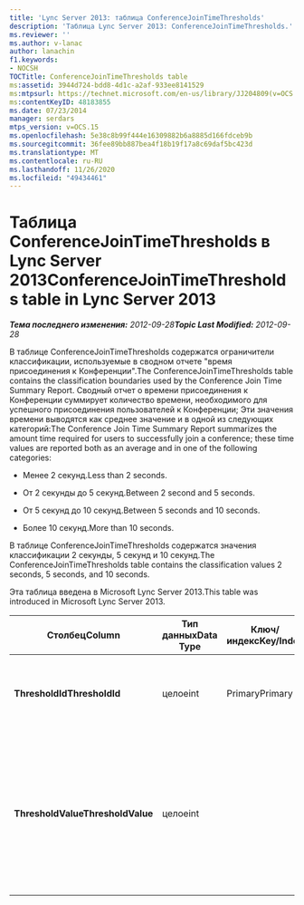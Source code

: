 ```yaml
---
title: 'Lync Server 2013: таблица ConferenceJoinTimeThresholds'
description: 'Таблица Lync Server 2013: ConferenceJoinTimeThresholds.'
ms.reviewer: ''
ms.author: v-lanac
author: lanachin
f1.keywords:
- NOCSH
TOCTitle: ConferenceJoinTimeThresholds table
ms:assetid: 3944d724-bdd8-4d1c-a2af-933ee8141529
ms:mtpsurl: https://technet.microsoft.com/en-us/library/JJ204809(v=OCS.15)
ms:contentKeyID: 48183855
ms.date: 07/23/2014
manager: serdars
mtps_version: v=OCS.15
ms.openlocfilehash: 5e38c8b99f444e16309882b6a8885d166fdceb9b
ms.sourcegitcommit: 36fee89bb887bea4f18b19f17a8c69daf5bc423d
ms.translationtype: MT
ms.contentlocale: ru-RU
ms.lasthandoff: 11/26/2020
ms.locfileid: "49434461"
---
```

# <a name="conferencejointimethresholds-table-in-lync-server-2013"></a><span data-ttu-id="f22d3-103">Таблица ConferenceJoinTimeThresholds в Lync Server 2013</span><span class="sxs-lookup"><span data-stu-id="f22d3-103">ConferenceJoinTimeThresholds table in Lync Server 2013</span></span>

<div data-xmlns="http://www.w3.org/1999/xhtml">

<div class="topic" data-xmlns="http://www.w3.org/1999/xhtml" data-msxsl="urn:schemas-microsoft-com:xslt" data-cs="https://msdn.microsoft.com/">

<div data-asp="https://msdn2.microsoft.com/asp">



</div>

<div id="mainSection">

<div id="mainBody"><span data-ttu-id="f22d3-104">

<span> </span></span><span class="sxs-lookup"><span data-stu-id="f22d3-104">

<span> </span></span></span>

<span data-ttu-id="f22d3-105">_**Тема последнего изменения:** 2012-09-28_</span><span class="sxs-lookup"><span data-stu-id="f22d3-105">_**Topic Last Modified:** 2012-09-28_</span></span>

<span data-ttu-id="f22d3-106">В таблице ConferenceJoinTimeThresholds содержатся ограничители классификации, используемые в сводном отчете "время присоединения к Конференции".</span><span class="sxs-lookup"><span data-stu-id="f22d3-106">The ConferenceJoinTimeThresholds table contains the classification boundaries used by the Conference Join Time Summary Report.</span></span> <span data-ttu-id="f22d3-107">Сводный отчет о времени присоединения к Конференции суммирует количество времени, необходимого для успешного присоединения пользователей к Конференции; Эти значения времени выводятся как среднее значение и в одной из следующих категорий:</span><span class="sxs-lookup"><span data-stu-id="f22d3-107">The Conference Join Time Summary Report summarizes the amount time required for users to successfully join a conference; these time values are reported both as an average and in one of the following categories:</span></span>

  - <span data-ttu-id="f22d3-108">Менее 2 секунд.</span><span class="sxs-lookup"><span data-stu-id="f22d3-108">Less than 2 seconds.</span></span>

  - <span data-ttu-id="f22d3-109">От 2 секунды до 5 секунд.</span><span class="sxs-lookup"><span data-stu-id="f22d3-109">Between 2 second and 5 seconds.</span></span>

  - <span data-ttu-id="f22d3-110">От 5 секунд до 10 секунд.</span><span class="sxs-lookup"><span data-stu-id="f22d3-110">Between 5 seconds and 10 seconds.</span></span>

  - <span data-ttu-id="f22d3-111">Более 10 секунд.</span><span class="sxs-lookup"><span data-stu-id="f22d3-111">More than 10 seconds.</span></span>

<span data-ttu-id="f22d3-112">В таблице ConferenceJoinTimeThresholds содержатся значения классификации 2 секунды, 5 секунд и 10 секунд.</span><span class="sxs-lookup"><span data-stu-id="f22d3-112">The ConferenceJoinTimeThresholds table contains the classification values 2 seconds, 5 seconds, and 10 seconds.</span></span>

<span data-ttu-id="f22d3-113">Эта таблица введена в Microsoft Lync Server 2013.</span><span class="sxs-lookup"><span data-stu-id="f22d3-113">This table was introduced in Microsoft Lync Server 2013.</span></span>


<table>
<colgroup>
<col style="width: 25%" />
<col style="width: 25%" />
<col style="width: 25%" />
<col style="width: 25%" />
</colgroup>
<thead>
<tr class="header">
<th><span data-ttu-id="f22d3-114">Столбец</span><span class="sxs-lookup"><span data-stu-id="f22d3-114">Column</span></span></th>
<th><span data-ttu-id="f22d3-115">Тип данных</span><span class="sxs-lookup"><span data-stu-id="f22d3-115">Data Type</span></span></th>
<th><span data-ttu-id="f22d3-116">Ключ/индекс</span><span class="sxs-lookup"><span data-stu-id="f22d3-116">Key/Index</span></span></th>
<th><span data-ttu-id="f22d3-117">Сведения</span><span class="sxs-lookup"><span data-stu-id="f22d3-117">Details</span></span></th>
</tr>
</thead>
<tbody>
<tr class="odd">
<td><p><span data-ttu-id="f22d3-118"><strong>ThresholdId</strong></span><span class="sxs-lookup"><span data-stu-id="f22d3-118"><strong>ThresholdId</strong></span></span></p></td>
<td><p><span data-ttu-id="f22d3-119">целое</span><span class="sxs-lookup"><span data-stu-id="f22d3-119">int</span></span></p></td>
<td><p><span data-ttu-id="f22d3-120">Primary</span><span class="sxs-lookup"><span data-stu-id="f22d3-120">Primary</span></span></p></td>
<td><p><span data-ttu-id="f22d3-121">Уникальный идентификатор для классификации.</span><span class="sxs-lookup"><span data-stu-id="f22d3-121">Unique identifier for the classification.</span></span></p></td>
</tr>
<tr class="even">
<td><p><span data-ttu-id="f22d3-122"><strong>ThresholdValue</strong></span><span class="sxs-lookup"><span data-stu-id="f22d3-122"><strong>ThresholdValue</strong></span></span></p></td>
<td><p><span data-ttu-id="f22d3-123">целое</span><span class="sxs-lookup"><span data-stu-id="f22d3-123">int</span></span></p></td>
<td></td>
<td><p><span data-ttu-id="f22d3-124">Верхний предел для классификации.</span><span class="sxs-lookup"><span data-stu-id="f22d3-124">Upper limit for the classification.</span></span> <span data-ttu-id="f22d3-125">Допустимые значения:</span><span class="sxs-lookup"><span data-stu-id="f22d3-125">Allowed values are:</span></span></p>
<ol>
<li><p><span data-ttu-id="f22d3-126">2</span><span class="sxs-lookup"><span data-stu-id="f22d3-126">2</span></span></p></li>
<li><p><span data-ttu-id="f22d3-127">5</span><span class="sxs-lookup"><span data-stu-id="f22d3-127">5</span></span></p></li>
<li><p><span data-ttu-id="f22d3-128">5-10</span><span class="sxs-lookup"><span data-stu-id="f22d3-128">10</span></span></p></li>
</ol></td>
</tr>
</tbody>
</table><span data-ttu-id="f22d3-129">


</div>

<span> </span>

</div>

</div>

</span><span class="sxs-lookup"><span data-stu-id="f22d3-129">


</div>

<span> </span>

</div>

</div>

</span></span></div>

